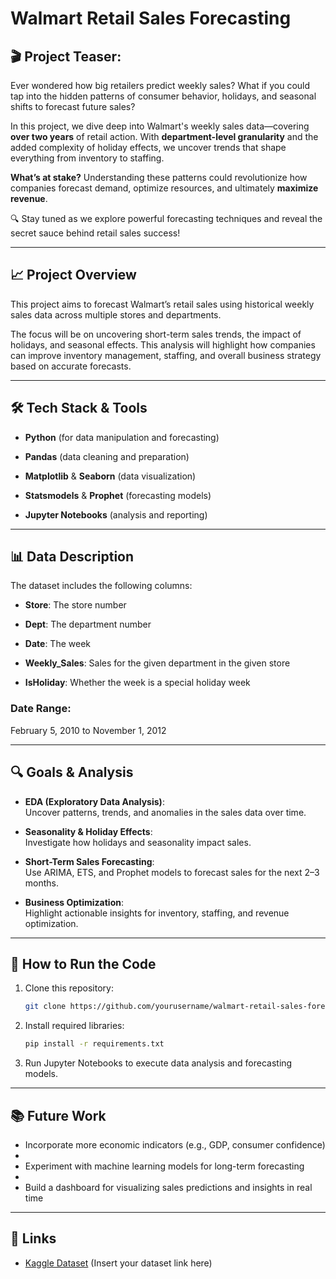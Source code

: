 

# Walmart Retail Sales Forecasting

## 🎬 Project Teaser:
Ever wondered how big retailers predict weekly sales? What if you could tap into the hidden patterns of consumer behavior, holidays, and seasonal shifts to forecast future sales?

In this project, we dive deep into Walmart's weekly sales data—covering **over two years** of retail action. With **department-level granularity** and the added complexity of holiday effects, we uncover trends that shape everything from inventory to staffing. 

**What’s at stake?** Understanding these patterns could revolutionize how companies forecast demand, optimize resources, and ultimately **maximize revenue**.

🔍 Stay tuned as we explore powerful forecasting techniques and reveal the secret sauce behind retail sales success!

---

## 📈 **Project Overview**  
This project aims to forecast Walmart’s retail sales using historical weekly sales data across multiple stores and departments. 

The focus will be on uncovering short-term sales trends, the impact of holidays, and seasonal effects. This analysis will highlight how companies can improve inventory management, staffing, and overall business strategy based on accurate forecasts.

---

## 🛠 **Tech Stack & Tools**  
- **Python** (for data manipulation and forecasting)
  
- **Pandas** (data cleaning and preparation)

- **Matplotlib** & **Seaborn** (data visualization)

- **Statsmodels** & **Prophet** (forecasting models)

- **Jupyter Notebooks** (analysis and reporting)

---

## 📊 **Data Description**  

The dataset includes the following columns:
- **Store**: The store number

- **Dept**: The department number

- **Date**: The week

- **Weekly_Sales**: Sales for the given department in the given store

- **IsHoliday**: Whether the week is a special holiday week

### Date Range:  

February 5, 2010 to November 1, 2012

---

## 🔍 **Goals & Analysis**  

- **EDA (Exploratory Data Analysis)**:  
  Uncover patterns, trends, and anomalies in the sales data over time.  

- **Seasonality & Holiday Effects**:  
  Investigate how holidays and seasonality impact sales.  

- **Short-Term Sales Forecasting**:  
  Use ARIMA, ETS, and Prophet models to forecast sales for the next 2–3 months.  

- **Business Optimization**:  
  Highlight actionable insights for inventory, staffing, and revenue optimization.

---

## 🚀 **How to Run the Code**  
1. Clone this repository:  
   ```bash
   git clone https://github.com/yourusername/walmart-retail-sales-forecasting.git
   ```
2. Install required libraries:  
   ```bash
   pip install -r requirements.txt
   ```
3. Run Jupyter Notebooks to execute data analysis and forecasting models.

---

## 📚 **Future Work**  
- Incorporate more economic indicators (e.g., GDP, consumer confidence)
- 
- Experiment with machine learning models for long-term forecasting
- 
- Build a dashboard for visualizing sales predictions and insights in real time

---

## 🔗 **Links**  
- [Kaggle Dataset](URL) (Insert your dataset link here)

```

